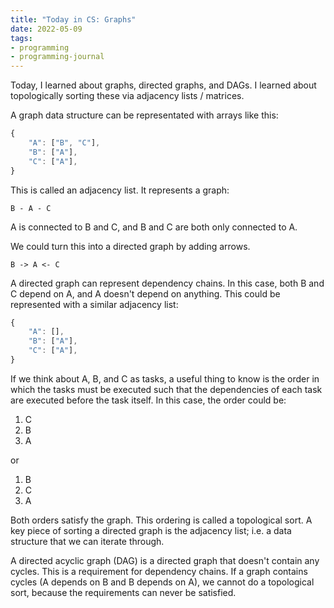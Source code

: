 ```yaml
---
title: "Today in CS: Graphs"
date: 2022-05-09
tags:
- programming
- programming-journal
---
```


Today, I learned about graphs, directed graphs, and DAGs. I learned
about topologically sorting these via adjacency lists / matrices.

A graph data structure can be representated with arrays like this:

```js
{
    "A": ["B", "C"],
    "B": ["A"],
    "C": ["A"],
}
```

This is called an adjacency list. It represents a graph:

```shell
B - A - C
```

A is connected to B and C, and B and C are both only connected to A.

We could turn this into a directed graph by adding arrows.

```shell
B -> A <- C
```

A directed graph can represent dependency chains. In this case, both B and C depend
on A, and A doesn't depend on anything. This could be represented with a similar
adjacency list:

```js
{
    "A": [],
    "B": ["A"],
    "C": ["A"],
}
```

If we think about A, B, and C as tasks, a useful thing to know is the order
in which the tasks must be executed such that the dependencies of each task
are executed before the task itself. In this case, the order could be:

1. C
1. B
1. A

or

1. B
1. C
1. A

Both orders satisfy the graph. This ordering is called a topological sort.
A key piece of sorting a directed graph is the adjacency list; i.e. a data
structure that we can iterate through.

A directed acyclic graph (DAG) is a directed graph that doesn't contain
any cycles. This is a requirement for dependency chains. If a graph
contains cycles (A depends on B and B depends on A), we cannot do a topological
sort, because the requirements can never be satisfied.
